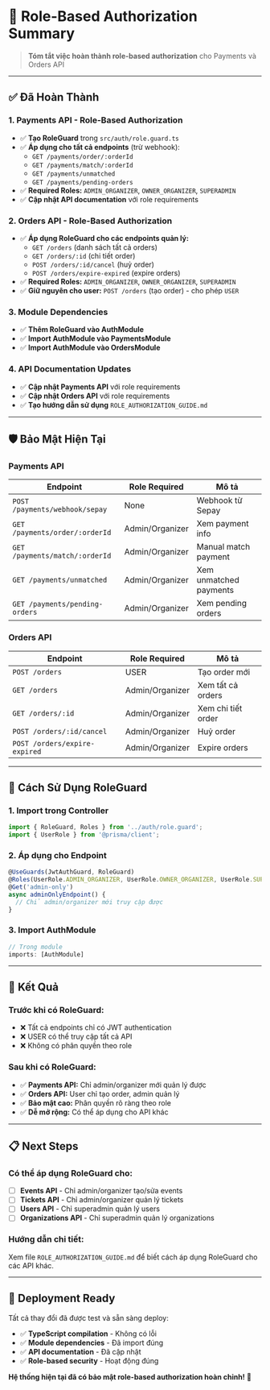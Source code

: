 # 🔐 Role-Based Authorization Summary

> **Tóm tắt việc hoàn thành role-based authorization** cho Payments và Orders API

---

## ✅ **Đã Hoàn Thành**

### 1. **Payments API - Role-Based Authorization**
- ✅ **Tạo RoleGuard** trong `src/auth/role.guard.ts`
- ✅ **Áp dụng cho tất cả endpoints** (trừ webhook):
  - `GET /payments/order/:orderId`
  - `GET /payments/match/:orderId`
  - `GET /payments/unmatched`
  - `GET /payments/pending-orders`
- ✅ **Required Roles:** `ADMIN_ORGANIZER`, `OWNER_ORGANIZER`, `SUPERADMIN`
- ✅ **Cập nhật API documentation** với role requirements

### 2. **Orders API - Role-Based Authorization**
- ✅ **Áp dụng RoleGuard cho các endpoints quản lý:**
  - `GET /orders` (danh sách tất cả orders)
  - `GET /orders/:id` (chi tiết order)
  - `POST /orders/:id/cancel` (huỷ order)
  - `POST /orders/expire-expired` (expire orders)
- ✅ **Required Roles:** `ADMIN_ORGANIZER`, `OWNER_ORGANIZER`, `SUPERADMIN`
- ✅ **Giữ nguyên cho user:** `POST /orders` (tạo order) - cho phép `USER`

### 3. **Module Dependencies**
- ✅ **Thêm RoleGuard vào AuthModule**
- ✅ **Import AuthModule vào PaymentsModule**
- ✅ **Import AuthModule vào OrdersModule**

### 4. **API Documentation Updates**
- ✅ **Cập nhật Payments API** với role requirements
- ✅ **Cập nhật Orders API** với role requirements
- ✅ **Tạo hướng dẫn sử dụng** `ROLE_AUTHORIZATION_GUIDE.md`

---

## 🛡️ **Bảo Mật Hiện Tại**

### **Payments API**
| Endpoint | Role Required | Mô tả |
|----------|---------------|-------|
| `POST /payments/webhook/sepay` | None | Webhook từ Sepay |
| `GET /payments/order/:orderId` | Admin/Organizer | Xem payment info |
| `GET /payments/match/:orderId` | Admin/Organizer | Manual match payment |
| `GET /payments/unmatched` | Admin/Organizer | Xem unmatched payments |
| `GET /payments/pending-orders` | Admin/Organizer | Xem pending orders |

### **Orders API**
| Endpoint | Role Required | Mô tả |
|----------|---------------|-------|
| `POST /orders` | USER | Tạo order mới |
| `GET /orders` | Admin/Organizer | Xem tất cả orders |
| `GET /orders/:id` | Admin/Organizer | Xem chi tiết order |
| `POST /orders/:id/cancel` | Admin/Organizer | Huỷ order |
| `POST /orders/expire-expired` | Admin/Organizer | Expire orders |

---

## 🔧 **Cách Sử Dụng RoleGuard**

### **1. Import trong Controller**
```typescript
import { RoleGuard, Roles } from '../auth/role.guard';
import { UserRole } from '@prisma/client';
```

### **2. Áp dụng cho Endpoint**
```typescript
@UseGuards(JwtAuthGuard, RoleGuard)
@Roles(UserRole.ADMIN_ORGANIZER, UserRole.OWNER_ORGANIZER, UserRole.SUPERADMIN)
@Get('admin-only')
async adminOnlyEndpoint() {
  // Chỉ admin/organizer mới truy cập được
}
```

### **3. Import AuthModule**
```typescript
// Trong module
imports: [AuthModule]
```

---

## 🎯 **Kết Quả**

### **Trước khi có RoleGuard:**
- ❌ Tất cả endpoints chỉ có JWT authentication
- ❌ USER có thể truy cập tất cả API
- ❌ Không có phân quyền theo role

### **Sau khi có RoleGuard:**
- ✅ **Payments API:** Chỉ admin/organizer mới quản lý được
- ✅ **Orders API:** User chỉ tạo order, admin quản lý
- ✅ **Bảo mật cao:** Phân quyền rõ ràng theo role
- ✅ **Dễ mở rộng:** Có thể áp dụng cho API khác

---

## 📋 **Next Steps**

### **Có thể áp dụng RoleGuard cho:**
- [ ] **Events API** - Chỉ admin/organizer tạo/sửa events
- [ ] **Tickets API** - Chỉ admin/organizer quản lý tickets
- [ ] **Users API** - Chỉ superadmin quản lý users
- [ ] **Organizations API** - Chỉ superadmin quản lý organizations

### **Hướng dẫn chi tiết:**
Xem file `ROLE_AUTHORIZATION_GUIDE.md` để biết cách áp dụng RoleGuard cho các API khác.

---

## 🚀 **Deployment Ready**

Tất cả thay đổi đã được test và sẵn sàng deploy:
- ✅ **TypeScript compilation** - Không có lỗi
- ✅ **Module dependencies** - Đã import đúng
- ✅ **API documentation** - Đã cập nhật
- ✅ **Role-based security** - Hoạt động đúng

**Hệ thống hiện tại đã có bảo mật role-based authorization hoàn chỉnh!** 🎉 